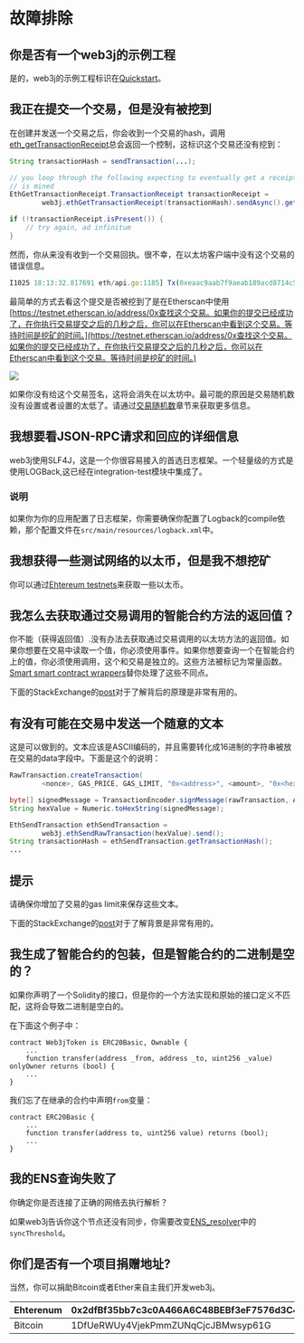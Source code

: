 # 故障排除

## 你是否有一个web3j的示例工程

是的，web3j的示例工程标识在[Quickstart](https://docs.web3j.io/quickstart.html)。

## 我正在提交一个交易，但是没有被挖到

在创建并发送一个交易之后，你会收到一个交易的hash，调用[eth\_getTransactionReceipt](https://github.com/ethereum/wiki/wiki/JSON-RPC#eth_gettransactionreceipt)总会返回一个控制，这标识这个交易还没有挖到：

```java
String transactionHash = sendTransaction(...);

// you loop through the following expecting to eventually get a receipt once the transaction
// is mined
EthGetTransactionReceipt.TransactionReceipt transactionReceipt =
        web3j.ethGetTransactionReceipt(transactionHash).sendAsync().get();

if (!transactionReceipt.isPresent()) {
    // try again, ad infinitum
}
```

然而，你从来没有收到一个交易回执。很不幸，在以太坊客户端中没有这个交易的错误信息。

```javascript
I1025 18:13:32.817691 eth/api.go:1185] Tx(0xeaac9aab7f9aeab189acd8714c5a60c7424f86820884b815c4448cfcd4d9fc79) to: 0x9c98e381edc5fe1ac514935f3cc3edaa764cf004
```

最简单的方式去看这个提交是否被挖到了是在Etherscan中使用[https://testnet.etherscan.io/address/0x查找这个交易。如果你的提交已经成功了，在你执行交易提交之后的几秒之后，你可以在Etherscan中看到这个交易。等待时间是挖矿的时间。](https://testnet.etherscan.io/address/0x查找这个交易。如果你的提交已经成功了，在你执行交易提交之后的几秒之后，你可以在Etherscan中看到这个交易。等待时间是挖矿的时间。)

![](https://docs.web3j.io/_images/pending_transaction.png)

如果你没有给这个交易签名，这将会消失在以太坊中。最可能的原因是交易随机数没有设置或者设置的太低了。请通过[交易随机数](https://docs.web3j.io/transactions.html#nonce)章节来获取更多信息。

## 我想要看JSON-RPC请求和回应的详细信息

web3j使用SLF4J，这是一个你很容易接入的首选日志框架。一个轻量级的方式是使用LOGBack,这已经在integration-test模块中集成了。

### 说明

如果你为你的应用配置了日志框架，你需要确保你配置了Logback的compile依赖，那个配置文件在`src/main/resources/logback.xml`中。

## 我想获得一些测试网络的以太币，但是我不想挖矿

你可以通过[Ehtereum testnets](https://docs.web3j.io/transactions.html#ethereum-testnets)来获取一些以太币。

## 我怎么去获取通过交易调用的智能合约方法的返回值？

你不能（获得返回值）.没有办法去获取通过交易调用的以太坊方法的返回值。如果你想要在交易中读取一个值，你必须使用事件。如果你想要查询一个在智能合约上的值，你必须使用调用，这个和交易是独立的。这些方法被标记为常量函数。[Smart smart contract wrappers](https://docs.web3j.io/smart_contracts.html#smart-contract-wrappers)替你处理了这些不同点。

下面的StackExchange的[post](http://ethereum.stackexchange.com/questions/765/what-is-the-difference-between-a-transaction-and-a-call)对于了解背后的原理是非常有用的。

## 有没有可能在交易中发送一个随意的文本

这是可以做到的。文本应该是ASCII编码的，并且需要转化成16进制的字符串被放在交易的data字段中。下面是这个的说明：

```java
RawTransaction.createTransaction(
        <nonce>, GAS_PRICE, GAS_LIMIT, "0x<address>", <amount>, "0x<hex encoded text>");

byte[] signedMessage = TransactionEncoder.signMessage(rawTransaction, ALICE);
String hexValue = Numeric.toHexString(signedMessage);

EthSendTransaction ethSendTransaction =
        web3j.ethSendRawTransaction(hexValue).send();
String transactionHash = ethSendTransaction.getTransactionHash();
...
```

## 提示

请确保你增加了交易的gas limit来保存这些文本。

下面的StackExchange的[post](http://ethereum.stackexchange.com/questions/2466/how-do-i-send-an-arbitary-message-to-an-ethereum-address)对于了解背景是非常有用的。

## 我生成了智能合约的包装，但是智能合约的二进制是空的？

如果你声明了一个Solidity的接口，但是你的一个方法实现和原始的接口定义不匹配，这将会导致二进制是空白的。

在下面这个例子中：

```text
contract Web3jToken is ERC20Basic, Ownable {
    ...
    function transfer(address _from, address _to, uint256 _value) onlyOwner returns (bool) {
    ...
}
```

我们忘了在继承的合约中声明`from`变量：

```text
contract ERC20Basic {
    ...
    function transfer(address to, uint256 value) returns (bool);
    ...
}
```

## 我的ENS查询失败了

你确定你是否连接了正确的网络去执行解析？

如果web3j告诉你这个节点还没有同步，你需要改变[ENS\_resolver](https://docs.web3j.io/ens.html#ens-implementation)中的`syncThreshold`。

## 你们是否有一个项目捐赠地址?

当然，你可以捐助Bitcoin或者Ether来自主我们开发web3j。

| Ehterenum | 0x2dfBf35bb7c3c0A466A6C48BEBf3eF7576d3C420 |
| --- | --- |
| Bitcoin | 1DfUeRWUy4VjekPmmZUNqCjcJBMwsyp61G |

